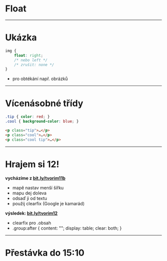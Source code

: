 <!-- .slide: data-state="c-slide-inter" -->

# Float

---

# Ukázka <!-- .element: class="c-sr-only" -->

```css
img { 
	float: right; 
	/* nebo left */
	/* zrušit: none */ 
}
```
<!-- .element: class="c-text-lg stretch" contenteditable="true" -->

>>>
* pro obtékání např. obrázků

---

# Vícenásobné třídy

```css
.tip { color: red; }
.cool { background-color: blue; }
```
<!-- .element: class="c-text-md " contenteditable="true" -->

```html
<p class="tip">…</p>
<p class="cool">…</p>
<p class="cool tip">…</p>
```
<!-- .element: class="c-text-md " contenteditable="true" -->

---

<!-- .slide: data-state="c-slide-task" -->

# Hrajem si 12!

**vycházíme z [bit.ly/tvorim11b](http://bit.ly/tvorim11b)**

* mapě nastav menší šířku
* mapu dej doleva
* odsaď ji od textu
* použij clearfix (Google je kamarád)

**výsledek: [bit.ly/tvorim12](http://bit.ly/tvorim12)** 
<!-- .element: class="c-text-xs" -->

>>>
* clearfix pro .obsah
* .group:after { content: ""; display: table; clear: both; }

---

<!-- .slide: data-state="c-slide-break" -->

# Přestávka do 15:10
